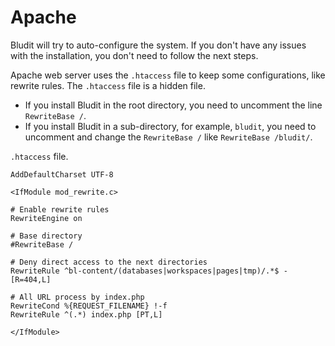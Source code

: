 # Apache
<!-- position: 1 -->

Bludit will try to auto-configure the system. If you don't have any issues with the installation, you don't need to follow the next steps.

Apache web server uses the `.htaccess` file to keep some configurations, like rewrite rules. The `.htaccess` file is a hidden file.

- If you install Bludit in the root directory, you need to uncomment the line `RewriteBase /`.
- If you install Bludit in a sub-directory, for example, `bludit`, you need to uncomment and change the `RewriteBase /` like `RewriteBase /bludit/`.

`.htaccess` file.

```
AddDefaultCharset UTF-8

<IfModule mod_rewrite.c>

# Enable rewrite rules
RewriteEngine on

# Base directory
#RewriteBase /

# Deny direct access to the next directories
RewriteRule ^bl-content/(databases|workspaces|pages|tmp)/.*$ - [R=404,L]

# All URL process by index.php
RewriteCond %{REQUEST_FILENAME} !-f
RewriteRule ^(.*) index.php [PT,L]

</IfModule>
```



